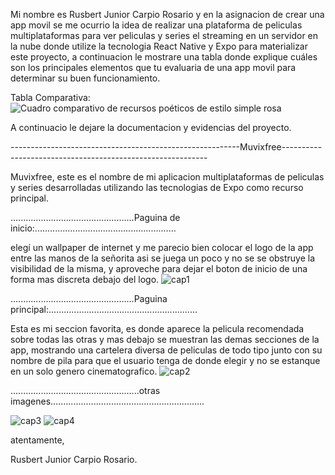 Mi nombre es Rusbert Junior Carpio Rosario y en la asignacion de crear una app movil se me ocurrio la idea de realizar una plataforma de peliculas multiplataformas
para ver peliculas y series el streaming en un servidor en la nube donde utilize la tecnologia React Native y Expo para materializar este proyecto, a continuacion le
mostrare una tabla donde explique  cuáles son los   principales elementos que tu evaluaria de una app movil para determinar su buen funcionamiento.

Tabla Comparativa:
![Cuadro comparativo de recursos poéticos de estilo simple rosa](https://github.com/user-attachments/assets/8840f9d2-3313-4a8c-824b-d5a99cc42664)



A continuacio le dejare la documentacion y evidencias del proyecto.

---------------------------------------------------------Muvixfree-----------------------------------------------------------

 Muvixfree, este es el nombre de mi aplicacion multiplataformas de peliculas y series desarrolladas utilizando las tecnologias
 de Expo como recurso principal.

 .................................................Paguina de inicio:........................................................
 
 elegí un wallpaper de internet y me parecio bien colocar el logo de la app entre las manos de la señorita asi se juega un
 poco y no se se obstruye la visibilidad de la misma, y aproveche para dejar el boton de inicio de una forma mas discreta debajo
 del logo.
![cap1](https://github.com/user-attachments/assets/266d3dd5-4747-4d5e-9b71-9b4135daf214)

.................................................Paguina principal:...........................................................

Esta es mi seccion favorita, es donde aparece la pelicula recomendada sobre todas las otras y mas debajo se muestran las 
demas secciones de la app, mostrando una cartelera diversa de peliculas de todo tipo junto con su nombre de pila
para que el usuario tenga de donde elegir y no se estanque en un solo genero cinematografico.
![cap2](https://github.com/user-attachments/assets/4155bcf3-0447-44ef-8890-68f8e74f9723)

...................................................otras imagenes.............................................................

![cap3](https://github.com/user-attachments/assets/bae62e22-084a-44d5-bb29-7e02764b7a7d)
![cap4](https://github.com/user-attachments/assets/232f45e8-5e3d-4b23-bb57-f5dc3f6f5e54)



atentamente,

Rusbert Junior Carpio Rosario.
